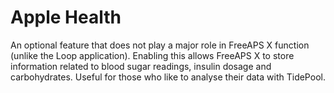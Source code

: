 # Apple Health
An optional feature that does not play a major role in FreeAPS X function (unlike the Loop application). Enabling this allows FreeAPS X to store information related to blood sugar readings, insulin dosage and carbohydrates. Useful for those who like to analyse their data with TidePool.
